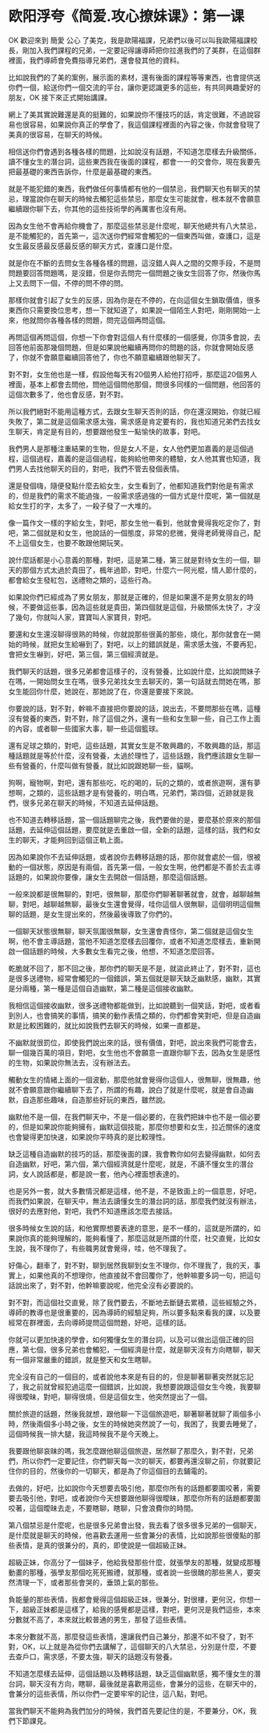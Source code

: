 # 欧阳浮夸《简爱.攻心撩妹课》：第一课

OK 歡迎來到 簡愛 公心 了美克，我是歐陽福課，兄弟們以後可以叫我歐陽福課校長，剛加入我們課程的兄弟，一定要記得讓導師把你拉進我們的了美群，在這個群裡面，我們導師會免費指導兄弟們，還會發其他的資料。

比如說我們的了美的案例，展示面的素材，還有後面的課程等等東西，也會提供送你們一個，給送你們一個交流的平台，讓你更認識更多的這些，有共同興趣愛好的朋友，OK 接下來正式開始講課。

網上了美其實說難還是真的挺難的，如果說你不懂技巧的話，肯定很難，不過說容易也很容易，如果說你真正的學會了，我這個課程裡面的內容之後，你就會發現了美真的很容易，在聊天的時候。

相信送你們會遇到各種各樣的問題，比如說沒有話題，不知道怎麼樣去升級關係，讀不懂女生的潛台詞，這些東西我在後面的課程，都會一一的交會你，現在我要先把最基礎的東西告訴你，什麼是最基礎的東西。

就是不能犯錯的東西，我們做任何事情都有他的一個禁忌，我們聊天也有聊天的禁忌，理當說你在聊天的時候去觸犯這些禁忌，那麼女生可能就會，根本就不會願意繼續跟你聊下去，你其他的這些技術學的再厲害也沒有用。

因為女生他不會再給你機會了，那麼這些禁忌是什麼呢，聊天他總共有八大禁忌，是不能觸犯的，首先第一，這次送你們經常會觸犯的一個東西叫做，查護口，這是女生最反感最反感最反感的聊天方式，查護口是什麼。

就是你在不斷的去問女生各種各樣的問題，這沒錯人與人之間的交際手段，不是問問題要回答問題嗎，是沒錯，但是你去問完一個問題之後女生回答了你，然後你馬上又去問下一個，不停的問不停的問。

那樣你就會引起了女生的反感，因為你是在不停的，在向這個女生鎖取價值，很多東西你只需要換位思考，想一下就知道了，如果說一個陌生人對吧，剛剛開始一上來，他就問你各種各樣的問題，問完這個再問這個。

再問這個再問這個，你想一下你會對這個人有什麼樣的一個感覺，你頂多會說，去回答他前面那幾個問題，但是如果說他繼續再問你的問題的話，你就會開始反感了，你就不會願意繼續回答他了，你也不願意繼續跟他聊天了。

對不對，女生他也是一樣，假設他每天有20個男人給他打招呼，那麼這20個男人裡面，基本上都會去問他，問他這個問他那個，問很多同樣的一個問題，他回答的這個次數多了，他也會反感，對不對。

所以我們絕對不能用這種方式，去跟女生聊天否則的話，你在還沒開始，你就已經失敗了，第二就是這個需求感太強，需求感是肯定要有的，我也知道兄弟們去找女生聊天，肯定是有目的，想要跟他發生一點愉快的故事，對吧。

我們男人是那種注重結果的生物，但是女人不是，女人他們更加嘉義的是這個過程，這個過程，嘉義的是這個過程，能夠給他帶來的體驗，女人他其實也知道，我們男人去找他聊天的目的，對吧，我們不管去發個表情。

還是發個嗨，隨便發點什麼去給女生，女生看到了，他都知道我們對他是有需求的，但是我們的需求不能過強，一般需求感過強的一個方式是什麼呢，第一個就是給女生打的字，太多了，一殺子發了一大堆的。

像一篇作文一樣的字給女生，對吧，那女生他一看到，他就會覺得我吃定你了，對吧，第二個就是和女生，他說話的一個態度，非常的悲微，覺得老師覺得自己，配不上這個女生，也要不敢跟他開玩笑。

說什麼話都是小心意義的那種，對吧，這是第二種，第三就是對待女生的一個，聊天的那個方式太過於貴田了，楓年過節，對吧，什麼六一阿光棍，情人節什麼的，都會給女生發紅包，送禮物之類的，這些行為。

如果說你們已經成為了男女朋友，那就是正確的，但是如果還不是男女朋友的時候，不要做這些事，因為這些就是貴田，第四個就是這個，升級關係太快了，才沒了幾句，你就叫人家，寶寶叫人家寶貝，對吧。

要還和女生還沒聊得很熟的時候，你就說那些很黃的那些，燒化，那你就會在一開始的時候，就把女生給嚇到了，對吧，以上的錯誤就是，需求感太強，不要再犯，會把女生嚇到，好吧，第三個，第三個經濟就是。

我們聊天的話題，很多兄弟都會這樣子的，沒有營養，比如說什麼，比如說問妹子在嗎，一開始問女生在嗎，很多兄弟找女生去聊天的，第一句話就去問她在嗎，那女生能回你什麼，她說在，那她說了在，你還是要接下來說。

你要說的話，對不對，幹嘛不直接把你要說的話，說出去，不要問那些在嗎，這種沒有營養的東西，對不對，除了這個之外，還有一些和女生聊一些，自己工作上面的內容，或者聊一些國家大事，聊一些這個籃球。

還有足球之類的，對吧，這些話題，其實女生是不敢興趣的，不敢興趣的話，那這種話題就是等於什麼，沒有營養，太過於理性了，這些話題，我們應該跟女生聊一些有營養的，什麼叫做有營養，就比如說跟她聊一些，貓啊。

狗啊，寵物啊，對吧，還有那些吃，吃的喝的，玩的之類的，或者旅遊啊，還有夢想啊，之類的，這些話題才是有營養的，明白嗎，兄弟們，第四個，近跡就是我們，很多兄弟在聊天的時候，不知道去延伸話題。

也不知道去轉移話題，當一個話題聊完之後，我們要做的是，要麼基於原來的那個話題，去延伸這個話題，要麼就是去重啟一個，全新的話題，這樣的話，我們和女生的聊天，才能夠回到這個正軌上面。

因為如果說你不去延伸話題，或者說你去轉移話題的話，那你就會處於一個，很被動的一個狀態，原因是有兩個，首先第一個，一般女生啊，他們都是不善於去主導話題的，如果說你要像，讓女生去開啟一個話題，那麼這個話題。

一般來說都是很無聊的，對吧，很無聊，那麼你們聊著聊著就會，就會，越聊越無聊，對吧，越聊越無聊，最後女生還會覺得，哇你這個人很無聊，這個明明這個無聊的話題，是女生提出來的，然後最後導致了你們的。

一個聊天狀態很無聊，聊天氛圍很無聊，女生還會責怪你，第二個就是這個女生啊，他不會主導話題，當他不知道怎麼樣去回覆你，或者不知道怎麼樣去，重新開啟一個話題的時候，大多數女生看完之後，他想，不知道怎麼回答。

乾脆就不回了，那不回之後，那你們的聊天是不是，就盜此終止了，對不對，這也是很多送禮物，經常會觸犯的一個錯誤，第五個就是聊天缺乏幽默感，幽默，其實是分兩種，第一種是這個自造幽默，第二種是這個接收幽默。

我相信這個接收幽默，很多送禮物都能做到，比如說聽到一個笑話，對吧，或者看到別人，也會搞笑的事情，搞笑的動作表情之類的，你們都會笑對吧，但是自造幽默是比較困難的，就比如說我們去聊天的時候，如果一直都是。

不幽默就很罰位，即使我們說出來的話，很有價值，對吧，說出來我們可能會去，聊一個幾百萬的項目，對吧，女生他也不會願意一直跟你聊下去，因為女生是感性的生物，如果說你無法去，沒有辦法去。

觸動女生的情緒上面的一個波動，那麼他就會覺得你這個人，很無聊，很無趣，他就不會願意跟你繼續聊下去了，所謂的有趣，說白了就是什麼呢，就是會自造幽默，自造那些趣味，自造那些好玩的東西，雖然說。

幽默他不是一個，在我們聊天中，不是一個必要的，在我們把妹中也不是一個必要的，但是如果說你能夠擁有，幽默這個技能，那麼你想要和女生，拉近關係的速度也會變得更加快速，如果說你平時真的是比較理性。

缺乏這種自造幽默的技巧的話，那麼後面的課，我會教你如何去變得幽默，如何去自造幽默，好吧，第六個，第六個經濟就是什麼呢，就是，不讀不懂女生的潛台詞，女人說話都是，都是說一套，他內心裡面想表達的。

也是另外一套，就大多數情況都是這樣，他不是，不是致面上的一個意思，好吧，而我們如果說，在聊天中，無法去讀懂女生的潛台詞的話，那麼我們就沒有辦法，很好的去應對他，對吧，我們不知道應該怎麼去接話。

很多時候女生說的話，和他實際想要表達的意思，是不一樣的，這就是所謂的，如果說你真的能夠理解的，能夠看懂了，那麼這就是所謂的什麼，社交直覺，比如女生說，我不理你了，有些職男就會覺得，哇，他不理我了。

好傷心，翻車了，對不對，聊到居然我聊到女生不理你，你不理我了，我的天，事實上，如果他真的不想理你，他直接就不會回覆你了，他幹嘛要多詞一句，把這句話說出來了，對不對，他幹嘛要說呢，他完全沒有必要說的。

對不對，而這個社交直覺，除了我們要去，不斷地去斷鏈去累積，這些經驗之外，導師的教導也是很重要的，因為導師的經驗足夠，所以要多點來看我的課，以及要經常在群裡面，去向導師提問這個問題，好吧，這樣的話。

你就可以更加快速的學會，如何獨懂女生的潛台詞，以及可以做出這個正確的回應，第七個，很多兄弟也會觸犯，一個經濟是什麼，就是聊天沒有方向瞎聊，聊天有一個非常嚴重的錯誤，就是整天和女生瞎聊。

完全沒有自己的一個目的，或者說他本來是有目的的，但是聊著聊著突然就忘記了，我之前就曾經犯過這麼一個錯誤，比如說，我想要說跟這個女生今晚，我要聊得很曖昧，對吧，聊得很燒，但是這個女生，他突然提出了一個。

關於旅遊的話題，然後我就想，跟他聊一下這個旅遊吧，聊著聊著就聊了兩個多小時，然後兩個多小時之後，女生的時候她突然說了一句，我困了，我要去睡覺了，這個時候我一排大腿，我這時候我不是今天晚上。

我要跟他聊哀昧的嗎，我怎麼跟他聊這個旅遊，居然聊了那麼久，對不對，兄弟們，所以你們一定要記住，你們聊天每一次的聊天，都要再還沒聊之前，你就要記住你的目的，然後你的一切聊天，都是為了你這個目的去鋪電的。

去做的，好吧，比如說你今天想要去吸引他，那麼你所有的話題都要圍咬著，需要要去吸引他，對吧，或者說你今天想要跟他聊得很曖昧，那麼你所有的話題都要圍咬著，這個曖昧去走，不要瞎聊，瞎聊，只會浪費你的時間。

第八個禁忌是什麼呢，也是很多兄弟會出發，我去看了很多很多兄弟的一個聊天，是什麼就是聊天的時候，他喜歡去運用一些會兼分的表情，比如說那些很傻點的那些表情，是真的很兼分的，真的，即使說是一個超級正妹。

超級正妹，你高分了一個妹子，他給我發那些什麼，就張學友的那種，就變成那種動畫的那種，張學友那個吃死死搬禮，就那種，或者說一些很醜的那些黑人，要突然清理一下，或者那些會哭的，垂頭上氣的那些。

負能量的那些表情，我都會覺得這個超級正妹，很兼分，對很樓，更何況，你想一下，超級正妹都是這樣了，給我的感覺都是這樣，對吧，更何況是我們這些，本來分數就不高了，本來就比較普通的男生，那發了這些表情。

本來分數就不高，那麼發這些表情，還讓我們自己兼分，那還不如不發了，對不對，OK，以上就是為從你們去講解了，這個聊天的八大禁忌，分別是什麼，不要去查戶口，需求感，不要太強，聊天的話題沒有營養。

不知道怎麼樣去延伸，這個話題以及轉移話題，缺乏這個幽默感，獨不懂女生的潛台詞，聊天沒有方向，瞎聊，最後就是喜歡用這些，會兼分的這些，在聊天中的，會兼分的這些表情，所以你們一定要牢牢的記住，這八點，對吧。

當我們聊天不能夠為我們加分的時候，我們首先要記住的是，不要兼分，OK，我們下節課見。